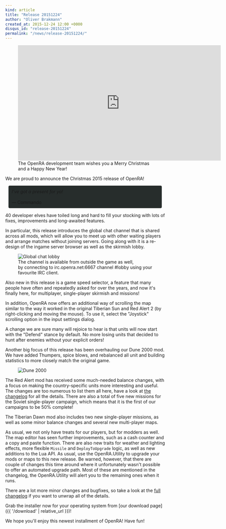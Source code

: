 ```yaml
---
kind: article
title: "Release 20151224"
author: "Oliver Brakmann"
created_at: 2015-12-24 12:00 +0000
disqus_id: "release-20151224"
permalink: "/news/release-20151224/"
---
```


<figure>
  <iframe src='https://gfycat.com/ifr/PastDelightfulIberianbarbel' frameborder='0' scrolling='no' allowfullscreen width='640' height='364'></iframe>
  <figcaption>The OpenRA development team wishes you a Merry Christmas and a Happy New Year!</figcaption>
</figure>

We are proud to announce the Christmas 2015 release of OpenRA!

<div style="border-radius: 4px; background-color: #272d2c; padding:10px; margin:10px;">
<em>
I've got a present for ya!
</em><br /><br />
&mdash; Commando
</div>

40 developer elves have toiled long and hard to fill your stocking with lots of fixes, improvements and long-awaited features.

In particular, this release introduces the global chat channel that is shared across all mods, which will allow you to meet up with other waiting players and arrange matches without joining servers. Going along with it is a re-design of the ingame server browser as well as the skirmish lobby.

<figure>
  <img src="{{ '/images/news/20151031-multiplayer.webp' | relative_url }}" alt="Global chat lobby" />
  <figcaption>The channel is available from outside the game as well,<br/>by connecting to irc.openra.net:6667 channel #lobby using your favourite IRC client.</figcaption>
</figure>

Also new in this release is a game speed selector, a feature that many people have often and repeatedly asked for over the years, and now it's finally here, for multiplayer, single-player skirmish and missions!

In addition, OpenRA now offers an additional way of scrolling the map similar to the way it worked in the original Tiberian Sun and Red Alert 2 (by right-clicking and moving the mouse). To use it, select the "Joystick" scrolling option in the input settings dialog.

A change we are sure many will rejoice to hear is that units will now start with the "Defend" stance by default. No more losing units that decided to hunt after enemies without your explicit orders!

Another big focus of this release has been overhauling our Dune 2000 mod.  We have added Thumpers, spice blows, and rebalanced all unit and 
building statistics to more closely match the original game.

<figure>
  <img src="{{ '/images/news/20151031-d2k.webp' | relative_url }}" alt="Dune 2000" />
</figure>

The Red Alert mod has received some much-needed balance changes, with a focus on making the country-specific units more interesting and useful. The changes are too numerous to list them all here, have a look at [the changelog](https://github.com/OpenRA/OpenRA/wiki/Changelog/9d09bd438465884fdeb11de66931a65d5fe5d6cc) for all the details. There are also a total of five new missions for the Soviet single-player campaign, which means that it is the first of our campaigns to be 50% complete!

The Tiberian Dawn mod also includes two new single-player missions, as well as some minor balance changes and several new multi-player maps.

As usual, we not only have treats for our players, but for modders as well. The map editor has seen further improvements, such as a cash counter and a copy and paste function. There are also new traits for weather and lighting effects, more flexible `Missile` and `DeployToUpgrade` logic, as well as new additions to the Lua API. As usual, use the OpenRA.Utility to upgrade your mods or maps to this new release. Be warned, however, that there are couple of changes this time around where it unfortunately wasn't possible to offer an automated upgrade path. Most of these are mentioned in the changelog, the OpenRA.Utility will alert you to the remaining ones when it runs.

There are a lot more minor changes and bugfixes, so take a look at the [full changelog](https://github.com/OpenRA/OpenRA/wiki/Changelog/9d09bd438465884fdeb11de66931a65d5fe5d6cc) if you want to unwrap all of the details.

Grab the installer now for your operating system from [our download page]({{ '/download' | relative_url }})!

We hope you'll enjoy this newest installment of OpenRA! Have fun!
